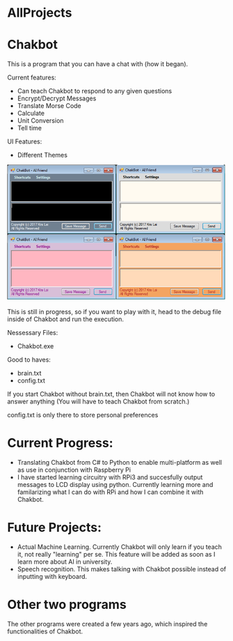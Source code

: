# AllProjects

# Chakbot
This is a program that you can have a chat with (how it began).

Current features:
- Can teach Chakbot to respond to any given questions
- Encrypt/Decrypt Messages
- Translate Morse Code
- Calculate
- Unit Conversion
- Tell time

UI Features:
- Different Themes

![Chakbot: Machine learning in C#](https://github.com/kriskirla/AllProjects/blob/master/chakbot.PNG)

This is still in progress, so if you want to play with it, head to the debug file inside of Chakbot and run the execution.

Nessessary Files:
- Chakbot.exe

Good to haves:
- brain.txt
- config.txt

If you start Chakbot without brain.txt, then Chakbot will not know how to answer anything (You will have to teach Chakbot from scratch.)

config.txt is only there to store personal preferences

# Current Progress:
- Translating Chakbot from C# to Python to enable multi-platform as well as use in conjunction with Raspberry Pi
- I have started learning circuitry with RPi3 and succesfully output messages to LCD display using python. Currently learning more and familarizing what I can do with RPi and how I can combine it with Chakbot.

# Future Projects:
- Actual Machine Learning. Currently Chakbot will only learn if you teach it, not really "learning" per se. This feature will be added as soon as I learn more about AI in university.
- Speech recognition. This makes talking with Chakbot possible instead of inputting with keyboard. 


# Other two programs
The other programs were created a few years ago, which inspired the functionalities of Chakbot.
